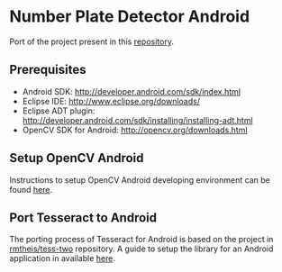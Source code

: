 Number Plate Detector Android
==========================

Port of the project present in this [repository](https://github.com/pdiasalmeida/numberPlateDetection).

## Prerequisites

- Android SDK: http://developer.android.com/sdk/index.html
- Eclipse IDE: http://www.eclipse.org/downloads/
- Eclipse ADT plugin: http://developer.android.com/sdk/installing/installing-adt.html
- OpenCV SDK for Android: http://opencv.org/downloads.html

## Setup OpenCV Android

Instructions to setup OpenCV Android developing environment can be found [here](http://docs.opencv.org/doc/tutorials/introduction/android_binary_package/android_dev_intro.html).

## Port Tesseract to Android

The porting process of Tesseract for Android is based on the project in [rmtheis/tess-two](https://github.com/rmtheis/tess-two) repository. A guide to setup the library for an Android application in available [here](http://gaut.am/making-an-ocr-android-app-using-tesseract).
